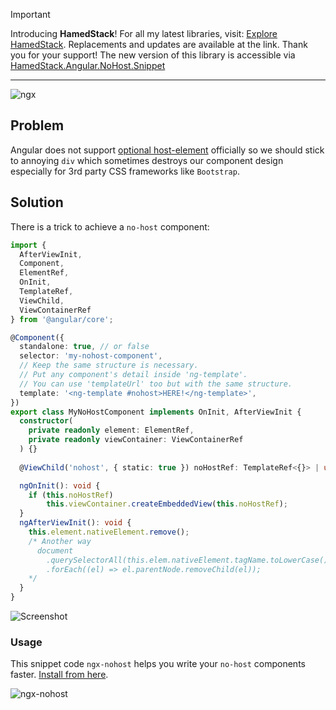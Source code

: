 > [!IMPORTANT] 
> Introducing **HamedStack**! For all my latest libraries, visit: [Explore HamedStack](https://github.com/HamedStack). Replacements and updates are available at the link. Thank you for your support! The new version of this library is accessible via [HamedStack.Angular.NoHost.Snippet](https://github.com/HamedStack/HamedStack.Angular.NoHost.Snippet)
---


![ngx](https://user-images.githubusercontent.com/8418700/143725233-c5b3320c-30ab-4077-9939-9b37dd6be5db.png)

## Problem

Angular does not support [optional host-element](https://github.com/angular/angular/issues/18877) officially so we should stick to annoying `div` which sometimes destroys our component design especially for 3rd party CSS frameworks like `Bootstrap`.

## Solution

There is a trick to achieve a `no-host` component:

```typescript
import {
  AfterViewInit,
  Component,
  ElementRef,
  OnInit,
  TemplateRef,
  ViewChild,
  ViewContainerRef
} from '@angular/core';

@Component({
  standalone: true, // or false
  selector: 'my-nohost-component',
  // Keep the same structure is necessary. 
  // Put any component's detail inside 'ng-template'.
  // You can use 'templateUrl' too but with the same structure.
  template: '<ng-template #nohost>HERE!</ng-template>',
})
export class MyNoHostComponent implements OnInit, AfterViewInit {
  constructor(
    private readonly element: ElementRef,
    private readonly viewContainer: ViewContainerRef
  ) {}
  
  @ViewChild('nohost', { static: true }) noHostRef: TemplateRef<{}> | undefined;

  ngOnInit(): void {
    if (this.noHostRef)
        this.viewContainer.createEmbeddedView(this.noHostRef);
  }
  ngAfterViewInit(): void {
    this.element.nativeElement.remove();
    /* Another way
      document
        .querySelectorAll(this.elem.nativeElement.tagName.toLowerCase())
        .forEach((el) => el.parentNode.removeChild(el));
    */
  }
}
```

![Screenshot](https://user-images.githubusercontent.com/8418700/143724048-93872d5e-b634-4687-9bcd-8edfc610abbc.png)

### Usage

This snippet code `ngx-nohost` helps you write your `no-host` components faster. [Install from here](https://marketplace.visualstudio.com/items?itemName=hamedfathi.angular-nohost). 

![ngx-nohost](https://user-images.githubusercontent.com/8418700/182196135-6ac0cdbd-f2d9-4657-bc1b-ee2427a92826.gif)





